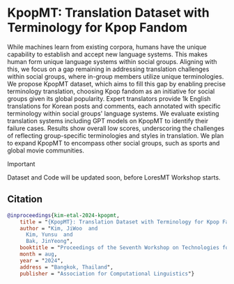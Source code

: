 # KpopMT: Translation Dataset with Terminology for Kpop Fandom

While machines learn from existing corpora, humans have the unique capability to establish and accept new language systems. This makes human form unique language systems within social groups. Aligning with this, we focus on a gap remaining in addressing translation challenges within social groups, where in-group members utilize unique terminologies. We propose KpopMT dataset, which aims to fill this gap by enabling precise terminology translation, choosing Kpop fandom as an initiative for social groups given its global popularity. Expert translators provide 1k English translations for Korean posts and comments, each annotated with specific terminology within social groups' language systems. We evaluate existing translation systems including GPT models on KpopMT to identify their failure cases. Results show overall low scores, underscoring the challenges of reflecting group-specific terminologies and styles in translation. We plan to expand KpopMT to encompass other social groups, such as sports and global movie communities.

> [!IMPORTANT]
> Dataset and Code will be updated soon, before LoresMT Workshop starts. 

## Citation

```bibtex
@inproceedings{kim-etal-2024-kpopmt,
    title = "{KpopMT}: Translation Dataset with Terminology for Kpop Fandom",
    author = "Kim, JiWoo  and
      Kim, Yunsu  and
      Bak, JinYeong",
    booktitle = "Proceedings of the Seventh Workshop on Technologies for Machine Translation of Low-Resource Languages (LoResMT 2024)",
    month = aug,
    year = "2024",
    address = "Bangkok, Thailand",
    publisher = "Association for Computational Linguistics"}
```
